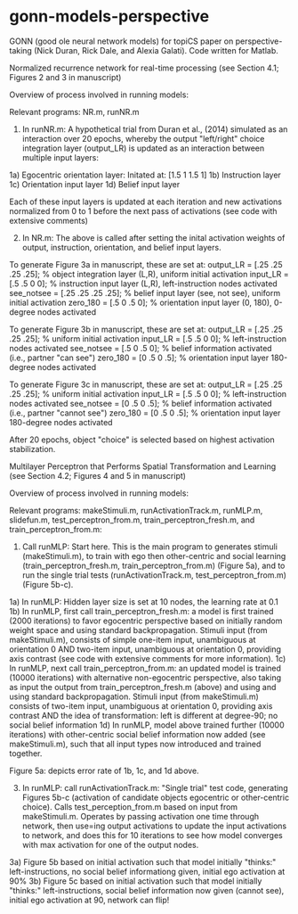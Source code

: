 gonn-models-perspective
=======================

GONN (good ole neural network models) for topiCS paper on perspective-taking (Nick Duran, Rick Dale, and Alexia Galati). Code written for Matlab.

Normalized recurrence network for real-time processing (see Section 4.1; Figures 2 and 3 in manuscript)

Overview of process involved in running models:

Relevant programs:
NR.m, runNR.m

1) In runNR.m: A hypothetical trial from Duran et al., (2014) simulated as an interaction over 20 epochs, whereby the output "left/right" choice integration layer (output_LR) is updated as an interaction between multiple input layers:

1a) Egocentric orientation layer: Initated at: [1.5 1 1.5 1] 
1b) Instruction layer
1c) Orientation input layer
1d) Belief input layer

Each of these input layers is updated at each iteration and new activations normalized from 0 to 1 before the next pass of activations (see code with extensive comments)

2) In NR.m: The above is called after setting the inital activation weights of output, instruction, orientation, and belief input layers. 

To generate Figure 3a in manuscript, these are set at:
output_LR = [.25 .25 .25 .25]; % object integration layer (L,R), uniform initial activation
input_LR = [.5 .5 0 0]; % instruction input layer (L,R), left-instruction nodes activated
see_notsee = [.25 .25 .25 .25]; % belief input layer (see, not see), uniform initial activation
zero_180 = [.5 0 .5 0]; % orientation input layer (0, 180), 0-degree nodes activated

To generate Figure 3b in manuscript, these are set at:
output_LR = [.25 .25 .25 .25]; % uniform initial activation
input_LR = [.5 .5 0 0]; % left-instruction nodes activated
see_notsee = [.5 0 .5 0]; % belief information activated (i.e., partner "can see")
zero_180 = [0 .5 0 .5]; % orientation input layer 180-degree nodes activated

To generate Figure 3c in manuscript, these are set at:
output_LR = [.25 .25 .25 .25]; % uniform initial activation
input_LR = [.5 .5 0 0]; % left-instruction nodes activated
see_notsee = [0 .5 0 .5]; % belief information activated (i.e., partner "cannot see")
zero_180 = [0 .5 0 .5]; % orientation input layer 180-degree nodes activated  

After 20 epochs, object "choice" is selected based on highest activation stabilization.

Multilayer Perceptron that Performs Spatial Transformation and Learning (see Section 4.2; Figures 4 and 5 in manuscript)

Overview of process involved in running models:

Relevant programs:
makeStimuli.m, runActivationTrack.m, runMLP.m, slidefun.m, test_perceptron_from.m, train_perceptron_fresh.m, and train_perceptron_from.m:

1) Call runMLP: Start here. This is the main program to generates stimuli (makeStimuli.m), to train with ego then other-centric and social learning (train_perceptron_fresh.m, train_perceptron_from.m) (Figure 5a), and to run the single trial tests (runActivationTrack.m, test_perceptron_from.m) (Figure 5b-c).

1a) In runMLP: Hidden layer size is set at 10 nodes, the learning rate at 0.1
1b) In runMLP, first call train_perceptron_fresh.m: a model is first trained (2000 iterations) to favor egocentric perspective based on initially random weight space and using standard backpropagation. Stimuli input (from makeStimuli.m), consists of simple one-item input, unambiguous at orientation 0 AND two-item input, unambiguous at orientation 0, providing axis contrast (see code with extensive comments for more information). 
1c) In runMLP, next call train_perceptron_from.m: an updated model is trained (10000 iterations) with alternative non-egocentric perspective, also taking as input the output from train_perceptron_fresh.m (above) and using and using standard backpropagation. Stimuli input (from makeStimuli.m) consists of two-item input, unambiguous at orientation 0, providing axis contrast AND the idea of transformation: left is different at degree-90; no social belief information
1d) In runMLP, model above trained further (10000 iterations) with other-centric social belief information now added (see makeStimuli.m), such that all input types now introduced and trained together.

Figure 5a: depicts error rate of 1b, 1c, and 1d above. 

3) In runMLP: call runActivationTrack.m: "Single trial" test code, generating Figures 5b-c (activation of candidate objects egocentric or other-centric choice). Calls test_perception_from.m based on input from makeStimuli.m. Operates by passing activation one time through network, then use=ing output activations to update the input activations to network, and does this for 10 iterations to see how model converges with max activation for one of the output nodes.

3a) Figure 5b based on initial activation such that model initially "thinks:" left-instructions, no social belief informationg given, initial ego activation at 90% 
3b) Figure 5c based on initial activation such that model initially "thinks:" left-instructions, social belief information now given (cannot see), initial ego activation at 90, network can flip!

